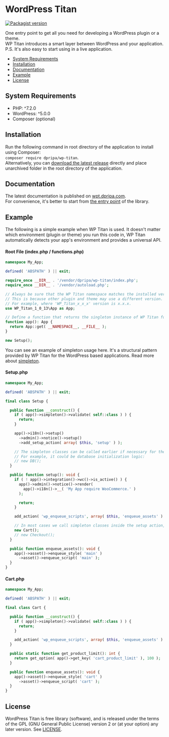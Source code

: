 # WordPress Titan

<a href="https://packagist.org/packages/dpripa/wp-titan"><img src="https://img.shields.io/packagist/v/dpripa/wp-titan" alt="Packagist version"/></a>

One entry point to get all you need for developing a WordPress plugin or a theme.\
WP Titan introduces a smart layer between WordPress and your application.\
P.S. It's also easy to start using in a live application.

- [System Requirements](#system-requirements)
- [Installation](#installation)
- [Documentation](#documentation)
- [Example](#example)
- [License](#license)

## System Requirements
- PHP: ^7.2.0
- WordPress: ^5.0.0
- Composer (optional)

## Installation
Run the following command in root directory of the application to install using Composer:\
`composer require dpripa/wp-titan`.\
Alternatively, you can [download the latest release](https://github.com/dpripa/wp-titan/releases/latest) directly and place unarchived folder in the root directory of the application.

## Documentation
The latest documentation is published on [wpt.dpripa.com](https://wpt.dpripa.com).\
For convenience, it's better to start from [the entry point](https://wpt.dpripa.com/classes/WP-Titan-1-0-13-App.html) of the library.

## Example
The following is a simple example when WP Titan is used. It doesn't matter which environment (plugin or theme) you run this code in, WP Titan automatically detects your app's environment and provides a universal API.

#### Root File (index.php / functions.php)
```php
namespace My_App;

defined( 'ABSPATH' ) || exit;

require_once __DIR__ . '/vendor/dpripa/wp-titan/index.php';
require_once __DIR__ . '/vendor/autoload.php';

// Always be sure that the WP Titan namespace matches the installed version of the library.
// This is because other plugin and theme may use a different version.
// For example, where 'WP_Titan_x_x_x' version is x.x.x.
use WP_Titan_1_0_13\App as App;

// Define a function that returns the singleton instance of WP Titan for your application.
function app(): App {
  return App::get( __NAMESPACE__, __FILE__ );
}

new Setup();
```
You can see an example of simpleton usage here. It's a structural pattern provided by WP Titan for the WordPress based applications. Read more about [simpleton](https://wpt.dpripa.com/classes/WP-Titan-1-0-13-Simpleton.html).

#### Setup.php
```php
namespace My_App;

defined( 'ABSPATH' ) || exit;

final class Setup {

  public function __construct() {
    if ( app()->simpleton()->validate( self::class ) ) {
      return;
    }

    app()->i18n()->setup()
      ->admin()->notice()->setup()
      ->add_setup_action( array( $this, 'setup' ) );

    // The simpleton classes can be called earlier if necessary for the application logic.
    // For example, it could be database initialization logic:
    // new DB();
  }

  public function setup(): void {
    if ( ! app()->integration()->wc()->is_active() ) {
      app()->admin()->notice()->render(
        app()->i18n()->__( 'My App require WooCommerce.' )
      );

      return;
    }

    add_action( 'wp_enqueue_scripts', array( $this, 'enqueue_assets' ) );

	// In most cases we call simpleton classes inside the setup action, when the WordPress core is fully loaded.
    new Cart();
    // new Checkout();
  }

  public function enqueue_assets(): void {
    app()->asset()->enqueue_style( 'main' )
      ->asset()->enqueue_script( 'main' );
  }
}
```

#### Cart.php
```php
namespace My_App;

defined( 'ABSPATH' ) || exit;

final class Cart {

  public function __construct() {
    if ( app()->simpleton()->validate( self::class ) ) {
      return;
    }

    add_action( 'wp_enqueue_scripts', array( $this, 'enqueue_assets' ) );
  }

  public static function get_product_limit(): int {
    return get_option( app()->get_key( 'cart_product_limit' ), 100 );
  }

  public function enqueue_assets(): void {
    app()->asset()->enqueue_style( 'cart' )
      ->asset()->enqueue_script( 'cart' );
  }
}
```

## License
WordPress Titan is free library (software), and is released under the terms of the GPL (GNU General Public License) version 2 or (at your option) any later version. See [LICENSE](https://github.com/dpripa/wp-titan/blob/main/LICENSE).
